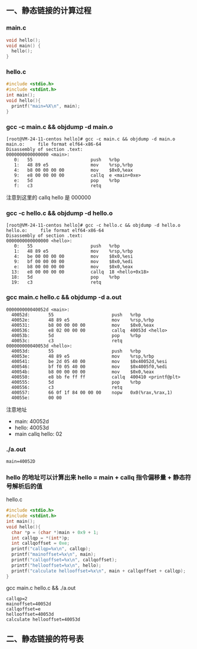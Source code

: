 ## 一、静态链接的计算过程

### main.c
```c
void hello();
void main() {
  hello();
}
```

### hello.c
```c
#include <stdio.h>
#include <stdint.h>
int main();
void hello(){
  printf("main=%X\n", main);
}
```

### gcc -c main.c && objdump -d main.o
```
[root@VM-24-11-centos hello]# gcc -c main.c && objdump -d main.o
main.o:     file format elf64-x86-64
Disassembly of section .text:
0000000000000000 <main>:
   0:   55                      push   %rbp
   1:   48 89 e5                mov    %rsp,%rbp
   4:   b8 00 00 00 00          mov    $0x0,%eax
   9:   e8 00 00 00 00          callq  e <main+0xe>
   e:   5d                      pop    %rbp
   f:   c3                      retq
```
注意到这里的 callq hello 是 000000

### gcc -c hello.c && objdump -d hello.o
```
[root@VM-24-11-centos hello]# gcc -c hello.c && objdump -d hello.o
hello.o:     file format elf64-x86-64
Disassembly of section .text:
0000000000000000 <hello>:
   0:   55                      push   %rbp
   1:   48 89 e5                mov    %rsp,%rbp
   4:   be 00 00 00 00          mov    $0x0,%esi
   9:   bf 00 00 00 00          mov    $0x0,%edi
   e:   b8 00 00 00 00          mov    $0x0,%eax
  13:   e8 00 00 00 00          callq  18 <hello+0x18>
  18:   5d                      pop    %rbp
  19:   c3                      retq
```

### gcc main.c hello.c && objdump -d a.out
```
000000000040052d <main>:
  40052d:       55                      push   %rbp
  40052e:       48 89 e5                mov    %rsp,%rbp
  400531:       b8 00 00 00 00          mov    $0x0,%eax
  400536:       e8 02 00 00 00          callq  40053d <hello>
  40053b:       5d                      pop    %rbp
  40053c:       c3                      retq   
000000000040053d <hello>:
  40053d:       55                      push   %rbp
  40053e:       48 89 e5                mov    %rsp,%rbp
  400541:       be 2d 05 40 00          mov    $0x40052d,%esi
  400546:       bf f0 05 40 00          mov    $0x4005f0,%edi
  40054b:       b8 00 00 00 00          mov    $0x0,%eax
  400550:       e8 bb fe ff ff          callq  400410 <printf@plt>
  400555:       5d                      pop    %rbp
  400556:       c3                      retq   
  400557:       66 0f 1f 84 00 00 00    nopw   0x0(%rax,%rax,1)
  40055e:       00 00 
```
注意地址

- main: 40052d
- hello: 40053d
- main callq hello: 02


### ./a.out
```
main=40052D
```

### hello 的地址可以计算出来 hello = main + callq 指令偏移量 + 静态符号解析后的值
hello.c
```c
#include <stdio.h>
#include <stdint.h>
int main();
void hello(){
  char *p = (char *)main + 0x9 + 1;
  int callqp = *(int*)p;
  int callqoffset = 0xe;
  printf("callqp=%x\n", callqp);
  printf("mainoffset=%x\n", main);
  printf("callqoffset=%x\n", callqoffset);
  printf("hellooffset=%x\n", hello);
  printf("calculate hellooffset=%x\n", main + callqoffset + callqp);
}
```
gcc main.c hello.c && ./a.out
```
callqp=2
mainoffset=40052d
callqoffset=e
hellooffset=40053d
calculate hellooffset=40053d
```

## 二、静态链接的符号表